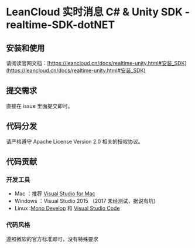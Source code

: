 # LeanCloud 实时消息 C# & Unity SDK - realtime-SDK-dotNET

## 安装和使用
请阅读官网文档：[https://leancloud.cn/docs/realtime-unity.html#安装_SDK](https://leancloud.cn/docs/realtime-unity.html#安装_SDK)

## 提交需求
直接在 issue 里面提交即可。

## 代码分发
请严格遵守 Apache License Version 2.0 相关的授权协议。

## 代码贡献

### 开发工具

- Mac ：推荐 [Visual Studio for Mac](https://www.visualstudio.com/vs/visual-studio-mac/)
- Windows ：Visual Studio 2015 （2017 未经测试，据说有坑)
- Linux :[Mono Develop](http://www.monodevelop.com/download/) 和 [Visual Studio Code](https://code.visualstudio.com/download)

### 代码风格
遵照微软的官方标准即可，没有特殊要求





